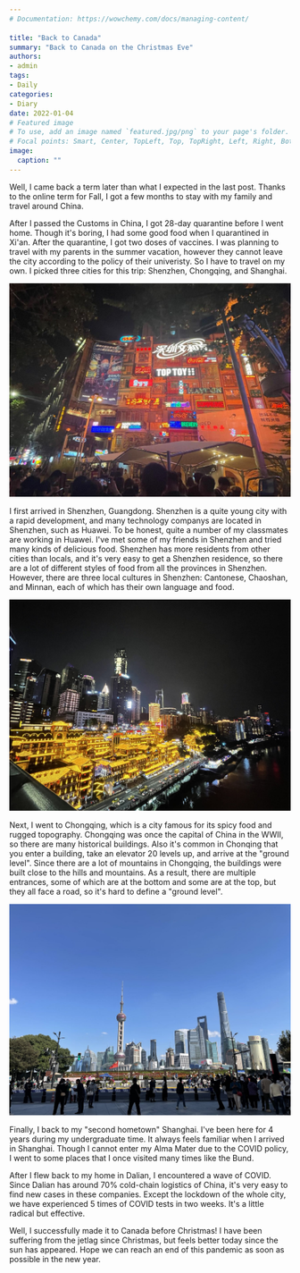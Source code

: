 ```yaml
---
# Documentation: https://wowchemy.com/docs/managing-content/

title: "Back to Canada"
summary: "Back to Canada on the Christmas Eve"
authors:
- admin
tags: 
- Daily
categories: 
- Diary
date: 2022-01-04
# Featured image
# To use, add an image named `featured.jpg/png` to your page's folder.
# Focal points: Smart, Center, TopLeft, Top, TopRight, Left, Right, BottomLeft, Bottom, BottomRight.
image:
  caption: ""
---
```


Well, I came back a term later than what I expected in the last post. Thanks to the online term for Fall, I got a few months to stay with my family and travel around China. 

After I passed the Customs in China, I got 28-day quarantine before I went home. Though it's boring, I had some good food when I quarantined in Xi'an. After the quarantine, I got two doses of vaccines. I was planning to travel with my parents in the summer vacation, however they cannot leave the city according to the policy of their univeristy. So I have to travel on my own. I picked three cities for this trip: Shenzhen, Chongqing, and Shanghai. 

![screen reader text](shenzhen.jpg "Wenheyou in Shenzhen")

I first arrived in Shenzhen, Guangdong. Shenzhen is a quite young city with a rapid development, and many technology companys are located in Shenzhen, such as Huawei. To be honest, quite a number of my classmates are working in Huawei. I've met some of my friends in Shenzhen and tried many kinds of delicious food. Shenzhen has more residents from other cities than locals, and it's very easy to get a Shenzhen residence, so there are a lot of different styles of food from all the provinces in Shenzhen. However, there are three local cultures in Shenzhen: Cantonese, Chaoshan, and Minnan, each of which has their own language and food. 

![screen reader text](chongqing.jpg "Hongyadong in Chongqing")

Next, I went to Chongqing, which is a city famous for its spicy food and rugged topography. Chongqing was once the capital of China in the WWII, so there are many historical buildings. Also it's common in Chonqing that you enter a building, take an elevator 20 levels up, and arrive at the "ground level". Since there are a lot of mountains in Chongqing, the buildings were built close to the hills and mountains. As a result, there are multiple entrances, some of which are at the bottom and some are at the top, but they all face a road, so it's hard to define a "ground level".


![screen reader text](shanghai.jpg "The Bund in Shanghai")

Finally, I back to my "second hometown" Shanghai. I've been here for 4 years during my undergraduate time. It always feels familiar when I arrived in Shanghai. Though I cannot enter my Alma Mater due to the COVID policy, I went to some places that I once visited many times like the Bund.

After I flew back to my home in Dalian, I encountered a wave of COVID. Since Dalian has around 70% cold-chain logistics of China, it's very easy to find new cases in these companies. Except the lockdown of the whole city, we have experienced 5 times of COVID tests in two weeks. It's a little radical but effective.

Well, I successfully made it to Canada before Christmas! I have been suffering from the jetlag since Christmas, but feels better today since the sun has appeared. Hope we can reach an end of this pandemic as soon as possible in the new year.